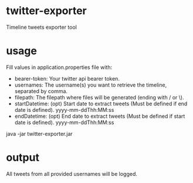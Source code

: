 # twitter-exporter
Timeline tweets exporter tool

# usage
Fill values in application.properties file with:
* bearer-token: Your twitter api bearer token.
* usernames: The username(s) you want to retrieve the timeline, separated by comma.
* filepath: The filepath where files will be generated (ending with / or \\).
* startDatetime: (opt) Start date to extract tweets (Must be defined if end date is defined). yyyy-mm-ddThh:MM:ss
* endDatetime: (opt) End date to extract tweets (Must be defined if start date is defined). yyyy-mm-ddThh:MM:ss

java -jar twitter-exporter.jar

# output
All tweets from all provided usernames will be logged.

